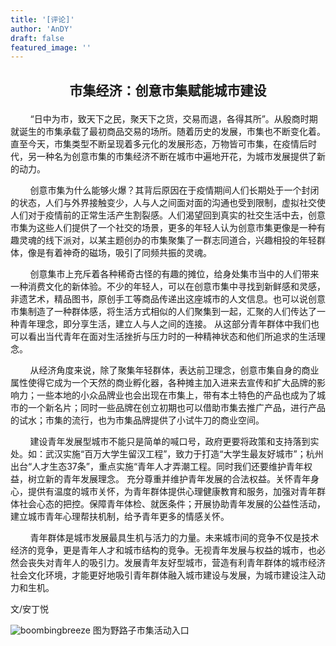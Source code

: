 ```yaml
---
title: '[评论]'
author: 'AnDY'
draft: false
featured_image: ''
---
```



## <p style="text-align:center">市集经济：创意市集赋能城市建设</p>

&nbsp;&nbsp;&nbsp;&nbsp;&nbsp;&nbsp;&nbsp;&nbsp;“日中为市，致天下之民，聚天下之货，交易而退，各得其所”。从殷商时期就诞生的市集承载了最初商品交易的场所。随着历史的发展，市集也不断变化着。直至今天，市集类型不断呈现着多元化的发展形态，万物皆可市集，在疫情后时代，另一种名为创意市集的市集经济不断在城市中遍地开花，为城市发展提供了新的动力。

&nbsp;&nbsp;&nbsp;&nbsp;&nbsp;&nbsp;&nbsp;&nbsp;创意市集为什么能够火爆？其背后原因在于疫情期间人们长期处于一个封闭的状态，人们与外界接触变少，人与人之间面对面的沟通也受到限制，虚拟社交使人们对于疫情前的正常生活产生割裂感。人们渴望回到真实的社交生活中去，创意市集为这些人们提供了一个社交的场景，更多的年轻人认为创意市集更像是一种有趣灵魂的线下派对，以某主题创办的市集聚集了一群志同道合，兴趣相投的年轻群体，像是有着神奇的磁场，吸引了同频共振的灵魂。

&nbsp;&nbsp;&nbsp;&nbsp;&nbsp;&nbsp;&nbsp;&nbsp;创意集市上充斥着各种稀奇古怪的有趣的摊位，给身处集市当中的人们带来一种消费文化的新体验。不少的年轻人，可以在创意市集中寻找到新鲜感和灵感，非遗艺术，精品图书，原创手工等商品传递出这座城市的人文信息。也可以说创意市集制造了一种群体感，将生活方式相似的人们聚集到一起，汇聚的人们传达了一种青年理念，即分享生活，建立人与人之间的连接。 从这部分青年群体中我们也可以看出当代青年在面对生活挫折与压力时的一种精神状态和他们所追求的生活理念。

&nbsp;&nbsp;&nbsp;&nbsp;&nbsp;&nbsp;&nbsp;&nbsp;从经济角度来说，除了聚集年轻群体，表达前卫理念，创意市集自身的商业属性使得它成为一个天然的商业孵化器，各种摊主加入进来去宣传和扩大品牌的影响力；一些本地的小众品牌业也会出现在市集上，带有本土特色的产品也成为了城市的一个新名片；同时一些品牌在创立初期也可以借助市集去推广产品，进行产品的试水；市集的流行，也为市集品牌提供了小试牛刀的商业空间。

&nbsp;&nbsp;&nbsp;&nbsp;&nbsp;&nbsp;&nbsp;&nbsp;建设青年发展型城市不能只是简单的喊口号，政府更要将政策和支持落到实处。如：武汉实施“百万大学生留汉工程”，致力于打造“大学生最友好城市”；杭州出台“人才生态37条”，重点实施“青年人才弄潮工程。同时我们还要维护青年权益，树立新的青年发展理念。 充分尊重并维护青年发展的合法权益。关怀青年身心，提供有温度的城市关怀，为青年群体提供心理健康教育和服务，加强对青年群体社会心态的把控。保障青年体检、就医条件；开展协助青年发展的公益性活动，建立城市青年心理帮扶机制，给予青年更多的情感关怀。

&nbsp;&nbsp;&nbsp;&nbsp;&nbsp;&nbsp;&nbsp;&nbsp;青年群体是城市发展最具生机与活力的力量。未来城市间的竞争不仅是技术经济的竞争，更是青年人才和城市结构的竞争。无视青年发展与权益的城市，也必然会丧失对青年人的吸引力。发展青年友好型城市，营造有利青年群体的城市经济社会文化环境，才能更好地吸引青年群体融入城市建设与发展，为城市建设注入动力和生机。

文/安丁悦

![boombingbreeze](/images/IMG_9262.JPG)
 图为野路子市集活动入口
